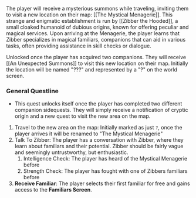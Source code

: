 The player will receive a mysterious summons while traveling, inviting them to visit a new location on their map: [[The Mystical Menagerie]]. This strange and enigmatic establishment is run by [[Zibber the Hooded]], a small cloaked humanoid of dubious origins, known for offering peculiar and magical services. Upon arriving at the Menagerie, the player learns that Zibber specializes in magical familiars, companions that can aid in various tasks, often providing assistance in skill checks or dialogue.

Unlocked once the player has acquired two companions. They will receive [[An Unexpected Summons]] to visit this new location on their map. Initially the location will be named "???" and represented by a "?" on the world screen.

### General Questline
- This quest unlocks itself once the player has completed two different companion sidequests. They will simply receive a notification of cryptic origin and a new quest to visit the new area on the map.
1. Travel to the new area on the map: Initially marked as just `?`, once the player arrives it will be renamed to "The Mystical Menagerie"
2. Talk To Zibber: The player has a conversation with Zibber, where they learn about familiars and their potential. Zibber should be fairly vague and seemingly untrustworthy, but enthusiastic.
	1. Intelligence Check: The player has heard of the Mystical Menagerie before
	2. Strength Check: The player has fought with one of Zibbers familiars before
3. **Receive Familiar**: The player selects their first familiar for free and gains access to the **Familiars Screen**.
